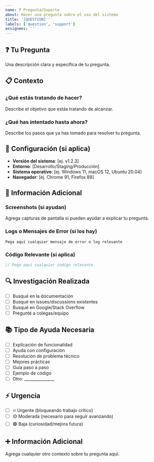 ```yaml
---
name: ❓ Pregunta/Soporte
about: Hacer una pregunta sobre el uso del sistema
title: '[QUESTION] '
labels: ['question', 'support']
assignees: ''
---
```


## ❓ Tu Pregunta

Una descripción clara y específica de tu pregunta.

## 📋 Contexto

### ¿Qué estás tratando de hacer?
Describe el objetivo que estás tratando de alcanzar.

### ¿Qué has intentado hasta ahora?
Describe los pasos que ya has tomado para resolver tu pregunta.

## 🔧 Configuración (si aplica)

- **Versión del sistema**: [ej. v1.2.3]
- **Entorno**: [Desarrollo/Staging/Producción]
- **Sistema operativo**: [ej. Windows 11, macOS 12, Ubuntu 20.04]
- **Navegador**: [ej. Chrome 91, Firefox 89]

## 📎 Información Adicional

### Screenshots (si ayudan)
Agrega capturas de pantalla si pueden ayudar a explicar tu pregunta.

### Logs o Mensajes de Error (si los hay)
```
Pega aquí cualquier mensaje de error o log relevante
```

### Código Relevante (si aplica)
```javascript
// Pega aquí cualquier código relevante
```

## 🔍 Investigación Realizada

- [ ] Busqué en la documentación
- [ ] Busqué en issues/discussions existentes
- [ ] Busqué en Google/Stack Overflow
- [ ] Pregunté a colegas/equipo

## 📚 Tipo de Ayuda Necesaria

- [ ] Explicación de funcionalidad
- [ ] Ayuda con configuración
- [ ] Resolución de problema técnico
- [ ] Mejores prácticas
- [ ] Guía paso a paso
- [ ] Ejemplo de código
- [ ] Otro: _______________

## ⚡ Urgencia

- [ ] 🔥 Urgente (bloqueando trabajo crítico)
- [ ] 🟡 Moderada (necesario para seguir avanzando)
- [ ] 🟢 Baja (curiosidad/mejora futura)

## ➕ Información Adicional

Agrega cualquier otro contexto sobre tu pregunta aquí.